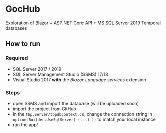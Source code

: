 # GocHub
Exploration of Blazor + ASP.NET Core API + MS SQL Server 2019 Temporal databases


## How to run

### Required
- SQL Server 2017 / 2019
- SQL Server Management Studio (SSMS) 17/18
- Visual Studio 2017 __with__ the _Blazor Language services_ extension

### Steps
- open SSMS and import the database (will be uploaded soon)
- import the project from GitHub
- in the `tbp.Server/tbpdbContext.cs`, change the connection string in `optionsBuilder.UseSqlServer( (...) );` to match your local instance
- run the app!
